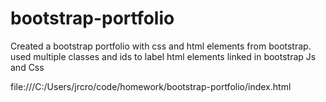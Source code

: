 # bootstrap-portfolio

Created a bootstrap portfolio with css and html elements from bootstrap.
used multiple classes and ids to label html elements
linked in bootstrap Js and Css

file:///C:/Users/jrcro/code/homework/bootstrap-portfolio/index.html